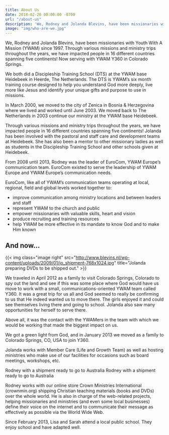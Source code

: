 ```yaml
---
title: About Us
date: 2018-02-26 00:00:00 -0700
url: "/about-us"
description: 'We, Rodney and Jolanda Blevins, have been missionaries with YWAM since 1997. Through various missions and ministry trips throughout the years, we have impacted people in 16 different countries spanning five continents! Now serving with YWAM Y360 in Colorado Springs.'
image: "img/who-are-we.jpg"
---
```

We, Rodney and Jolanda Blevins, have been missionaries with Youth With A Mission (YWAM) since 1997. Through various missions and ministry trips throughout the years, we have impacted people in 16 different countries spanning five continents! Now serving with YWAM Y360 in Colorado Springs.

We both did a Discipleship Training School (DTS) at the YWAM base Heidebeek in Heerde, The Netherlands. The DTS is YWAM’s six month training course designed to help you understand God more deeply, live more like Jesus and identify your unique gifts and purpose to use in missions.

In March 2000, we moved to the city of Zenica in Bosnia & Herzegovina where we lived and worked until June 2003. We moved back to The Netherlands in 2003 continue our ministry at the YWAM base Heidebeek.

Through various missions and ministry trips throughout the years, we have impacted people in 16 different countries spanning five continents!
Jolanda has been involved with the pastoral and staff care and development teams at Heidebeek. She has also been a mentor to other missionary ladies as well as students in the Discipleship Training School and other schools given at Heidebeek.

From 2008 until 2013, Rodney was the leader of EuroCom, YWAM Europe’s communication team. EuroCom existed to serve the leadership of YWAM Europe and YWAM Europe’s communication needs.

EuroCom, like all of YWAM’s communication teams operating at local, regional, field and global levels worked together to:

* improve communication among ministry locations and between leaders and staff
* represent YWAM to the church and public
* empower missionaries with valuable skills, heart and vision
* produce recruiting and training resources
* help YWAM be more effective in its mandate to know God and to make Him known

And now…
--------

{{< img class="image right" src="http://www.blevins.nl/wp-content/uploads/2009/01/jo_shipment-768x1024.jpg" title="Jolanda preparing DVDs to be shipped out." >}}

We traveled in April 2012 as a family to visit Colorado Springs, Colorado to spy out the land and see if this was some place where God would have us move to work with a small, communications-oriented YWAM team called Y360. It was a great trip for us all and God seemed to really be confirming to us that He indeed wanted us to move there. The girls enjoyed it and could see themselves living there and going to school. Jolanda also saw many opportunities for herself to serve there.

Above all, it was the contact with the YWAMers in the team with which we would be working that made the biggest impact on us.

We got a green light from God, and in January 2013 we moved as a family to Colorado Springs, CO, USA to join Y360.

Jolanda works with Member Care (Life and Growth Team) as well as hosting ministries who make use of our facilities for occasions such as board meetings, workshops, etc.

Rodney with a shipment ready to go to Australia
Rodney with a shipment ready to go to Australia

Rodney works with our online store Crown Ministries International (crownmin.org) shipping Christian teaching materials (books and DVDs) over the whole world. He is also in charge of the web-related projects, helping missionaries and ministries (and even some local businesses) define their voice on the internet and to communicate their message as effectively as possible via the World Wide Web.

Since February 2013, Lisa and Sarah attend a local public school. They enjoy school and have adapted well.